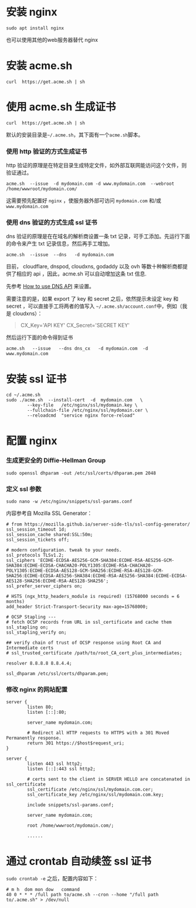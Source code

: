 <!-- TITLE: Https启用记录 -->
<!-- SUBTITLE: A quick summary of Https启用记录 -->

# 安装 nginx
```
sudo apt install nginx
```
也可以使用其他的web服务器替代 nginx

# 安装 acme.sh
```
curl  https://get.acme.sh | sh
```

# 使用 acme.sh 生成证书
```
curl  https://get.acme.sh | sh
```
默认的安装目录是`~/.acme.sh`，其下面有一个`acme.sh`脚本。

### 使用 http 验证的方式生成证书
http 验证的原理是在特定目录生成特定文件，如外部互联网能访问这个文件，则验证通过。
```
acme.sh  --issue  -d mydomain.com -d www.mydomain.com  --webroot  /home/wwwroot/mydomain.com/
```

这需要预先配置好 `nginx` ，使服务器外部可访问 `mydomain.com` 和/或 `www.mydomain.com`

### 使用 dns 验证的方式生成 ssl 证书
dns 验证的原理是在在域名的解析商设置一条 txt 记录，可手工添加。先运行下面的命令来产生 txt 记录信息，然后再手工增加。

```
acme.sh  --issue  --dns   -d mydomain.com
```

目前， cloudflare, dnspod, cloudxns, godaddy 以及 ovh 等数十种解析商都提供了相应的 api ，因此，acme.sh 可以自动增加这条 txt 信息.

先参考 [How to use DNS API](https://github.com/Neilpang/acme.sh/blob/master/dnsapi/README.md) 来设置。

需要注意的是，如果 export 了 key 和 secret 之后，依然提示未设定 key 和 secret ，可以直接手工将两者的值写入 `~/.acme.sh/account.conf`中，例如（我是 cloudxns）：

>CX_Key='API KEY'
>CX_Secret='SECRET KEY'

然后运行下面的命令得到证书
```
acme.sh   --issue   --dns dns_cx   -d mydomain.com  -d www.mydomain.com
```

# 安装 ssl 证书
```
cd ~/.acme.sh
sudo ./acme.sh  --install-cert  -d  mydomain.com   \
        --key-file   /etc/nginx/ssl/mydomain.key \
        --fullchain-file /etc/nginx/ssl/mydomain.cer \
        --reloadcmd  "service nginx force-reload"
```

# 配置 nginx
### 生成更安全的 Diffie-Hellman Group
```
sudo openssl dhparam -out /etc/ssl/certs/dhparam.pem 2048
```

### 定义 ssl 参数
```
sudo nano -w /etc/nginx/snippets/ssl-params.conf
```

内容参考自 Mozilla SSL Generator：
```
# from https://mozilla.github.io/server-side-tls/ssl-config-generator/
ssl_session_timeout 1d;
ssl_session_cache shared:SSL:50m;
ssl_session_tickets off;

# modern configuration. tweak to your needs.
ssl_protocols TLSv1.2;
ssl_ciphers 'ECDHE-ECDSA-AES256-GCM-SHA384:ECDHE-RSA-AES256-GCM-SHA384:ECDHE-ECDSA-CHACHA20-POLY1305:ECDHE-RSA-CHACHA20-POLY1305:ECDHE-ECDSA-AES128-GCM-SHA256:ECDHE-RSA-AES128-GCM-SHA256:ECDHE-ECDSA-AES256-SHA384:ECDHE-RSA-AES256-SHA384:ECDHE-ECDSA-AES128-SHA256:ECDHE-RSA-AES128-SHA256';
ssl_prefer_server_ciphers on;

# HSTS (ngx_http_headers_module is required) (15768000 seconds = 6 months)
add_header Strict-Transport-Security max-age=15768000;

# OCSP Stapling ---
# fetch OCSP records from URL in ssl_certificate and cache them
ssl_stapling on;
ssl_stapling_verify on;

## verify chain of trust of OCSP response using Root CA and Intermediate certs
# ssl_trusted_certificate /path/to/root_CA_cert_plus_intermediates;

resolver 8.8.8.8 8.8.4.4;

ssl_dhparam /etc/ssl/certs/dhparam.pem;
```

### 修改 nginx 的网站配置
```
server {
        listen 80;
        listen [::]:80;

        server_name mydomain.com;

        # Redirect all HTTP requests to HTTPS with a 301 Moved Permanently response.
        return 301 https://$host$request_uri;
}

server {
        listen 443 ssl http2;
        listen [::]:443 ssl http2;

        # certs sent to the client in SERVER HELLO are concatenated in ssl_certificate
        ssl_certificate /etc/nginx/ssl/mydomain.com.cer;
        ssl_certificate_key /etc/nginx/ssl/mydomain.com.key;

        include snippets/ssl-params.conf;

        server_name mydomain.com;

        root /home/wwwroot/mydomain.com/;
		
		......
```

# 通过 crontab 自动续签 ssl 证书

`sudo crontab -e` 之后，配置内容如下：

```
# m h  dom mon dow   command
40 0 * * * /full path to/acme.sh --cron --home "/full path to/.acme.sh" > /dev/null
```
